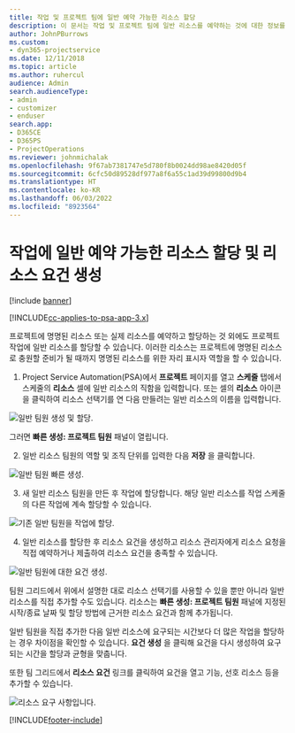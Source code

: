 ```yaml
---
title: 작업 및 프로젝트 팀에 일반 예약 가능한 리소스 할당
description: 이 문서는 작업 및 프로젝트 팀에 일반 리소스를 예약하는 것에 대한 정보를 제공합니다.
author: JohnPBurrows
ms.custom:
- dyn365-projectservice
ms.date: 12/11/2018
ms.topic: article
ms.author: ruhercul
audience: Admin
search.audienceType:
- admin
- customizer
- enduser
search.app:
- D365CE
- D365PS
- ProjectOperations
ms.reviewer: johnmichalak
ms.openlocfilehash: 9f67ab7381747e5d780f8b0024dd98ae8420d05f
ms.sourcegitcommit: 6cfc50d89528df977a8f6a55c1ad39d99800d9b4
ms.translationtype: HT
ms.contentlocale: ko-KR
ms.lasthandoff: 06/03/2022
ms.locfileid: "8923564"
---
```

# <a name="assign-generic-bookable-resources-to-a-task-and-generate-resource-requirements"></a>작업에 일반 예약 가능한 리소스 할당 및 리소스 요건 생성 

[!include [banner](../includes/psa-now-project-operations.md)]

[!INCLUDE[cc-applies-to-psa-app-3.x](../includes/cc-applies-to-psa-app-3x.md)]

프로젝트에 명명된 리소스 또는 실제 리소스를 예약하고 할당하는 것 외에도 프로젝트 작업에 일반 리소스를 할당할 수 있습니다. 이러한 리소스는 프로젝트에 명명된 리소스로 충원할 준비가 될 때까지 명명된 리소스를 위한 자리 표시자 역할을 할 수 있습니다. 

1. Project Service Automation(PSA)에서 **프로젝트** 페이지를 열고 **스케줄** 탭에서 스케줄의 **리소스** 셀에 일반 리소스의 직함을 입력합니다. 또는 셀의 **리소스** 아이콘을 클릭하여 리소스 선택기를 연 다음 만들려는 일반 리소스의 이름을 입력합니다.

![일반 팀원 생성 및 할당.](media/RM-how-to-9.png)

그러면 **빠른 생성: 프로젝트 팀원** 패널이 열립니다. 

2. 일반 리소스 팀원의 역할 및 조직 단위를 입력한 다음 **저장** 을 클릭합니다.

![일반 팀원 빠른 생성.](media/RM-how-to-10.png)

3. 새 일반 리소스 팀원을 만든 후 작업에 할당합니다. 해당 일반 리소스를 작업 스케줄의 다른 작업에 계속 할당할 수 있습니다.

![기존 일반 팀원을 작업에 할당.](media/RM-how-to-11.png)

4. 일반 리소스를 할당한 후 리소스 요건을 생성하고 리소스 관리자에게 리소스 요청을 직접 예약하거나 제출하여 리소스 요건을 충족할 수 있습니다.

![일반 팀원에 대한 요건 생성.](media/RM-how-to-12.png)

팀원 그리드에서 위에서 설명한 대로 리소스 선택기를 사용할 수 있을 뿐만 아니라 일반 리소스를 직접 추가할 수도 있습니다. 리소스는 **빠른 생성: 프로젝트 팀원** 패널에 지정된 시작/종료 날짜 및 할당 방법에 근거한 리소스 요건과 함께 추가됩니다.

일반 팀원을 직접 추가한 다음 일반 리소스에 요구되는 시간보다 더 많은 작업을 할당하는 경우 차이점을 확인할 수 있습니다. **요건 생성** 을 클릭해 요건을 다시 생성하여 요구되는 시간을 할당과 균형을 맞춥니다.

또한 팀 그리드에서 **리소스 요건** 링크를 클릭하여 요건을 열고 기능, 선호 리소스 등을 추가할 수 있습니다.

![리소스 요구 사항입니다.](media/RM-how-to-13.png)



[!INCLUDE[footer-include](../includes/footer-banner.md)]
